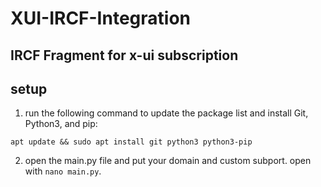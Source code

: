 # XUI-IRCF-Integration
## IRCF Fragment for x-ui subscription

## setup
1. run the following command to update the package list and install Git, Python3, and pip: 
``` 
apt update && sudo apt install git python3 python3-pip
```
2. open the main.py file and put your domain and custom subport. open with `nano main.py`.
